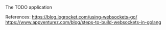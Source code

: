 The TODO application

References:
https://blog.logrocket.com/using-websockets-go/
https://www.appventurez.com/blog/steps-to-build-websockets-in-golang